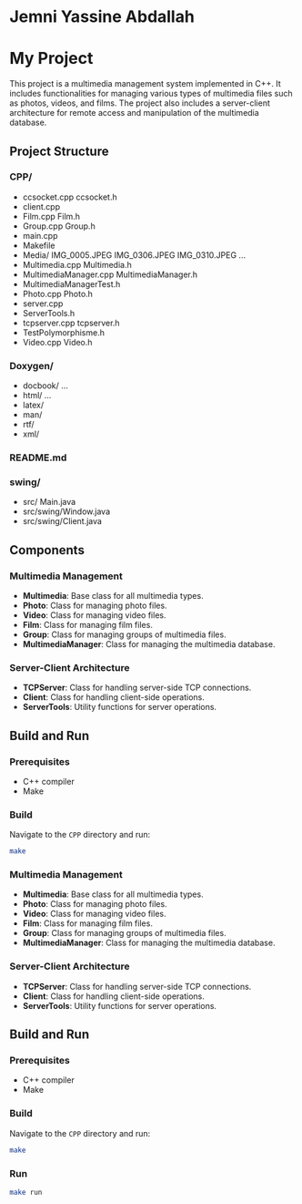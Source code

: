 # Jemni Yassine Abdallah

# My Project

This project is a multimedia management system implemented in C++. It includes functionalities for managing various types of multimedia files such as photos, videos, and films. The project also includes a server-client architecture for remote access and manipulation of the multimedia database.

## Project Structure

### CPP/ 
- ccsocket.cpp ccsocket.h 
- client.cpp 
- Film.cpp Film.h 
- Group.cpp Group.h 
- main.cpp 
- Makefile
-   Media/ IMG_0005.JPEG IMG_0306.JPEG IMG_0310.JPEG ... 
- Multimedia.cpp Multimedia.h 
- MultimediaManager.cpp MultimediaManager.h 
- MultimediaManagerTest.h 
- Photo.cpp Photo.h 
- server.cpp 
- ServerTools.h 
- tcpserver.cpp tcpserver.h 
- TestPolymorphisme.h 
- Video.cpp Video.h 
### Doxygen/ 
- docbook/ ... 
- html/ ... 
- latex/ 
- man/ 
- rtf/ 
- xml/ 

### README.md 

### swing/ 
 - src/ Main.java
 - src/swing/Window.java
 - src/swing/Client.java



## Components

### Multimedia Management

- **Multimedia**: Base class for all multimedia types.
- **Photo**: Class for managing photo files.
- **Video**: Class for managing video files.
- **Film**: Class for managing film files.
- **Group**: Class for managing groups of multimedia files.
- **MultimediaManager**: Class for managing the multimedia database.

### Server-Client Architecture

- **TCPServer**: Class for handling server-side TCP connections.
- **Client**: Class for handling client-side operations.
- **ServerTools**: Utility functions for server operations.

## Build and Run

### Prerequisites

- C++ compiler
- Make

### Build

Navigate to the `CPP` directory and run:

```sh
make
```


### Multimedia Management

- **Multimedia**: Base class for all multimedia types.
- **Photo**: Class for managing photo files.
- **Video**: Class for managing video files.
- **Film**: Class for managing film files.
- **Group**: Class for managing groups of multimedia files.
- **MultimediaManager**: Class for managing the multimedia database.

### Server-Client Architecture

- **TCPServer**: Class for handling server-side TCP connections.
- **Client**: Class for handling client-side operations.
- **ServerTools**: Utility functions for server operations.

## Build and Run

### Prerequisites

- C++ compiler
- Make

### Build

Navigate to the `CPP` directory and run:

```sh
make
```

### Run

```sh
make run
```